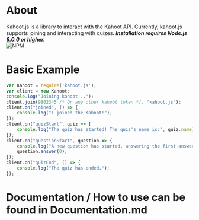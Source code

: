 # About
Kahoot.js is a library to interact with the Kahoot API. Currently, kahoot.js supports joining and interacting with quizes.
***Installation requires Node.js 6.0.0 or higher.***<br>
![NPM](https://nodei.co/npm/kahoot.js.png)

# Basic Example
```js
var Kahoot = require('kahoot.js');
var client = new Kahoot;
console.log("Joining kahoot...");
client.join(9802345 /* Or any other kahoot token */, "kahoot.js");
client.on("joined", () => {
    console.log("I joined the Kahoot!");
});
client.on("quizStart", quiz => {
    console.log("The quiz has started! The quiz's name is:", quiz.name);
});
client.on("questionStart", question => {
    console.log("A new question has started, answering the first answer.");
    question.answer(0);
});
client.on("quizEnd", () => {
    console.log("The quiz has ended.");
});
```

# Documentation / How to use can be found in Documentation.md
